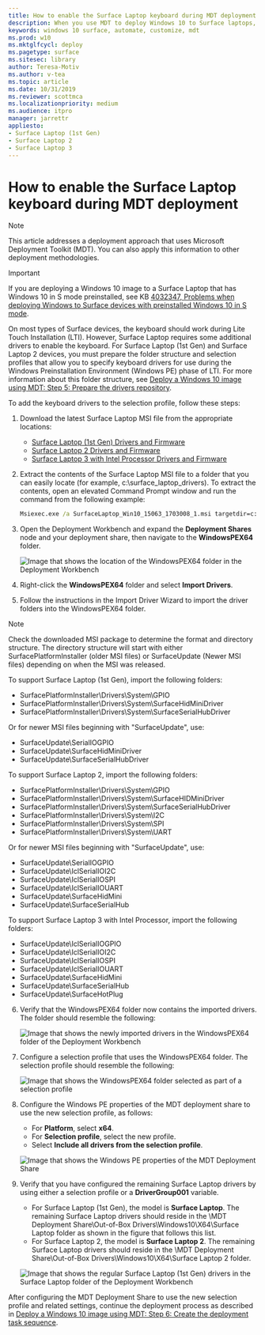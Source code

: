 ```yaml
---
title: How to enable the Surface Laptop keyboard during MDT deployment (Surface)
description: When you use MDT to deploy Windows 10 to Surface laptops, you need to import keyboard drivers to use in the Windows PE environment.
keywords: windows 10 surface, automate, customize, mdt
ms.prod: w10
ms.mktglfcycl: deploy
ms.pagetype: surface
ms.sitesec: library
author: Teresa-Motiv
ms.author: v-tea
ms.topic: article
ms.date: 10/31/2019
ms.reviewer: scottmca
ms.localizationpriority: medium
ms.audience: itpro
manager: jarrettr
appliesto:
- Surface Laptop (1st Gen)
- Surface Laptop 2
- Surface Laptop 3
---
```


# How to enable the Surface Laptop keyboard during MDT deployment

> [!NOTE]
> This article addresses a deployment approach that uses Microsoft Deployment Toolkit (MDT). You can also apply this information to other deployment methodologies.

> [!IMPORTANT]
> If you are deploying a Windows 10 image to a Surface Laptop that has Windows 10 in S mode preinstalled, see KB [4032347, Problems when deploying Windows to Surface devices with preinstalled Windows 10 in S mode](https://support.microsoft.com/help/4032347/surface-preinstall-windows10-s-mode-issues).

On most types of Surface devices, the keyboard should work during Lite Touch Installation (LTI). However, Surface Laptop requires some additional drivers to enable the keyboard. For Surface Laptop (1st Gen) and Surface Laptop 2 devices, you must prepare the folder structure and selection profiles that allow you to specify keyboard drivers for use during the Windows Preinstallation Environment (Windows PE) phase of LTI. For more information about this folder structure, see [Deploy a Windows 10 image using MDT: Step 5: Prepare the drivers repository](https://docs.microsoft.com/windows/deployment/deploy-windows-mdt/deploy-a-windows-10-image-using-mdt?redirectedfrom=MSDN#step-5-prepare-the-drivers-repository).

To add the keyboard drivers to the selection profile, follow these steps:

1. Download the latest Surface Laptop MSI file from the appropriate locations:
    - [Surface Laptop (1st Gen) Drivers and Firmware](https://www.microsoft.com/download/details.aspx?id=55489)
    - [Surface Laptop 2 Drivers and Firmware](https://www.microsoft.com/download/details.aspx?id=57515)
    - [Surface Laptop 3 with Intel Processor Drivers and Firmware](https://www.microsoft.com/download/details.aspx?id=100429)

2. Extract the contents of the Surface Laptop MSI file to a folder that you can easily locate (for example, c:\surface_laptop_drivers). To extract the contents, open an elevated Command Prompt window and run the command from the following example:

   ```cmd
   Msiexec.exe /a SurfaceLaptop_Win10_15063_1703008_1.msi targetdir=c:\surface_laptop_drivers /qn
   ```

3. Open the Deployment Workbench and expand the **Deployment Shares** node and your deployment share, then navigate to the **WindowsPEX64** folder.

   ![Image that shows the location of the WindowsPEX64 folder in the Deployment Workbench](./images/surface-laptop-keyboard-1.png)

4. Right-click the **WindowsPEX64** folder and select **Import Drivers**.
5. Follow the instructions in the Import Driver Wizard to import the driver folders into the WindowsPEX64 folder.  

> [!NOTE]
>  Check the downloaded MSI package to determine the format and directory structure.  The directory structure will start with either SurfacePlatformInstaller (older MSI files) or SurfaceUpdate (Newer MSI files) depending on when the MSI was released. 

To support Surface Laptop (1st Gen), import the following folders:

 - SurfacePlatformInstaller\Drivers\System\GPIO
 - SurfacePlatformInstaller\Drivers\System\SurfaceHidMiniDriver
 - SurfacePlatformInstaller\Drivers\System\SurfaceSerialHubDriver

Or for newer MSI files beginning with "SurfaceUpdate", use:

- SurfaceUpdate\SerialIOGPIO
- SurfaceUpdate\SurfaceHidMiniDriver
- SurfaceUpdate\SurfaceSerialHubDriver

To support Surface Laptop 2, import the following folders:

 - SurfacePlatformInstaller\Drivers\System\GPIO
 - SurfacePlatformInstaller\Drivers\System\SurfaceHIDMiniDriver
 - SurfacePlatformInstaller\Drivers\System\SurfaceSerialHubDriver
 - SurfacePlatformInstaller\Drivers\System\I2C
 - SurfacePlatformInstaller\Drivers\System\SPI
 - SurfacePlatformInstaller\Drivers\System\UART

Or for newer MSI files beginning with "SurfaceUpdate", use:

- SurfaceUpdate\SerialIOGPIO
- SurfaceUpdate\IclSerialIOI2C
- SurfaceUpdate\IclSerialIOSPI
- SurfaceUpdate\IclSerialIOUART
- SurfaceUpdate\SurfaceHidMini
- SurfaceUpdate\SurfaceSerialHub

 
To support Surface Laptop 3 with Intel Processor, import the following folders:

- SurfaceUpdate\IclSerialIOGPIO
- SurfaceUpdate\IclSerialIOI2C
- SurfaceUpdate\IclSerialIOSPI
- SurfaceUpdate\IclSerialIOUART
- SurfaceUpdate\SurfaceHidMini
- SurfaceUpdate\SurfaceSerialHub
- SurfaceUpdate\SurfaceHotPlug
   

6. Verify that the WindowsPEX64 folder now contains the imported drivers. The folder should resemble the following:  

   ![Image that shows the newly imported drivers in the WindowsPEX64 folder of the Deployment Workbench](./images/surface-laptop-keyboard-2.png)

7. Configure a selection profile that uses the WindowsPEX64 folder. The selection profile should resemble the following:  

   ![Image that shows the WindowsPEX64 folder selected as part of a selection profile](./images/surface-laptop-keyboard-3.png)

8. Configure the Windows PE properties of the MDT deployment share to use the new selection profile, as follows:  

   - For **Platform**, select **x64**.
   - For **Selection profile**, select the new profile.
   - Select **Include all drivers from the selection profile**.
   
   ![Image that shows the Windows PE properties of the MDT Deployment Share](./images/surface-laptop-keyboard-4.png)

9. Verify that you have configured the remaining Surface Laptop drivers by using either a selection profile or a **DriverGroup001** variable.  
   - For Surface Laptop (1st Gen), the model is **Surface Laptop**. The remaining Surface Laptop drivers should reside in the \MDT Deployment Share\Out-of-Box Drivers\Windows10\X64\Surface Laptop folder as shown in the figure that follows this list.
   - For Surface Laptop 2, the model is **Surface Laptop 2**. The remaining Surface Laptop drivers should reside in the \MDT Deployment Share\Out-of-Box Drivers\Windows10\X64\Surface Laptop 2 folder.  

   ![Image that shows the regular Surface Laptop (1st Gen) drivers in the Surface Laptop folder of the Deployment Workbench](./images/surface-laptop-keyboard-5.png)

After configuring the MDT Deployment Share to use the new selection profile and related settings, continue the deployment process as described in [Deploy a Windows 10 image using MDT: Step 6: Create the deployment task sequence](https://docs.microsoft.com/windows/deployment/deploy-windows-mdt/deploy-a-windows-10-image-using-mdt#step-6-create-the-deployment-task-sequence).

